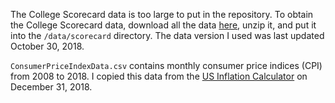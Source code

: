 The College Scorecard data is too large to put in the repository. To obtain the College Scorecard data, download all the data [here](https://collegescorecard.ed.gov/data/), unzip it, and put it into the `/data/scorecard` directory. The data version I used was last updated October 30, 2018.

`ConsumerPriceIndexData.csv` contains monthly consumer price indices (CPI) from 2008 to 2018. I copied this data from the [US Inflation Calculator](https://www.usinflationcalculator.com/inflation/consumer-price-index-and-annual-percent-changes-from-1913-to-2008/) on December 31, 2018.